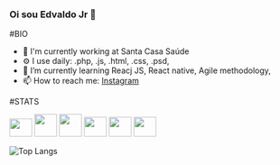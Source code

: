 ### Oi sou Edvaldo Jr 👋

#BIO

- 🏢 I'm currently working at Santa Casa Saúde
- ⚙️ I use daily: .php, .js, .html, .css, .psd,
- 🌱 I’m currently learning Reacj JS, React native, Agile methodology, 
- 📫 How to reach me: [Instagram](https://instagram.com/edonejunior)


#STATS

<div style="{display: inline-block}">
  <img src="https://cdn.jsdelivr.net/gh/devicons/devicon/icons/javascript/javascript-original.svg" height="32" width="40" />
  <img src="https://cdn.jsdelivr.net/gh/devicons/devicon/icons/html5/html5-original-wordmark.svg" height="40" width="40" />
  <img src="https://cdn.jsdelivr.net/gh/devicons/devicon/icons/css3/css3-original-wordmark.svg" height="40" width="40" />
  <img src="https://cdn.jsdelivr.net/gh/devicons/devicon/icons/nodejs/nodejs-original.svg" height="35" width="40" />
  <img src="https://cdn.jsdelivr.net/gh/devicons/devicon/icons/mysql/mysql-original.svg" height="35" width="40"/>
  <img src="https://img.icons8.com/offices/30/000000/php-logo.png" height="35" width="40"/>
</div>

![Top Langs](https://github-readme-stats.vercel.app/api/top-langs/?username=edonejunior&layout=compact&title_color=007bff&text_color=e7e7e7&icon_color=007bff&bg_color=171c28)


<!--
**edonejunior/edonejunior** is a ✨ _special_ ✨ repository because its `README.md` (this file) appears on your GitHub profile.

Here are some ideas to get you started:

- 🔭 I’m currently working on ...
- 🌱 I’m currently learning ...
- 👯 I’m looking to collaborate on ...
- 🤔 I’m looking for help with ...
- 💬 Ask me about ...
- 📫 How to reach me: ...
- 😄 Pronouns: ...
- ⚡ Fun fact: ...
-->
